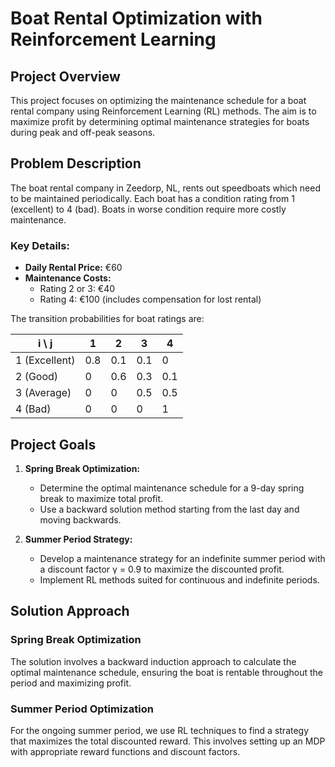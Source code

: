 
# Boat Rental Optimization with Reinforcement Learning

## Project Overview

This project focuses on optimizing the maintenance schedule for a boat rental company using Reinforcement Learning (RL) methods. The aim is to maximize profit by determining optimal maintenance strategies for boats during peak and off-peak seasons.

## Problem Description

The boat rental company in Zeedorp, NL, rents out speedboats which need to be maintained periodically. Each boat has a condition rating from 1 (excellent) to 4 (bad). Boats in worse condition require more costly maintenance.

### Key Details:

- **Daily Rental Price:** €60
- **Maintenance Costs:**
  - Rating 2 or 3: €40
  - Rating 4: €100 (includes compensation for lost rental)

The transition probabilities for boat ratings are:

| i \ j | 1 | 2 | 3 | 4 |
|-------|---|---|---|---|
| 1 (Excellent) | 0.8 | 0.1 | 0.1 | 0 |
| 2 (Good) | 0 | 0.6 | 0.3 | 0.1 |
| 3 (Average) | 0 | 0 | 0.5 | 0.5 |
| 4 (Bad) | 0 | 0 | 0 | 1 |

## Project Goals

1. **Spring Break Optimization:**
   - Determine the optimal maintenance schedule for a 9-day spring break to maximize total profit.
   - Use a backward solution method starting from the last day and moving backwards.

2. **Summer Period Strategy:**
   - Develop a maintenance strategy for an indefinite summer period with a discount factor γ = 0.9 to maximize the discounted profit.
   - Implement RL methods suited for continuous and indefinite periods.

## Solution Approach

### Spring Break Optimization

The solution involves a backward induction approach to calculate the optimal maintenance schedule, ensuring the boat is rentable throughout the period and maximizing profit.

### Summer Period Optimization

For the ongoing summer period, we use RL techniques to find a strategy that maximizes the total discounted reward. This involves setting up an MDP with appropriate reward functions and discount factors.


